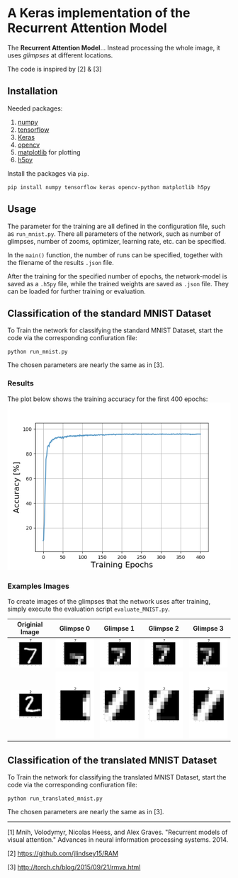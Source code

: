 # A Keras implementation of the Recurrent Attention Model

The **Recurrent Attention Model**...
Instead processing the whole image, it uses *glimpses* at different locations.

The code is inspired by [2] & [3]

## Installation
Needed packages:
1. [numpy](http://www.numpy.org/)
2. [tensorflow](https://www.tensorflow.org/)
3. [Keras](https://keras.io/)
4. [opencv](https://opencv.org/)
5. [matplotlib](http://matplotlib.org/) for plotting
6. [h5py](http://www.h5py.org/)

Install the packages via `pip`.

```
pip install numpy tensorflow keras opencv-python matplotlib h5py
```

## Usage
The parameter for the training are all defined in the configuration file, 
such as `run_mnist.py`.
There all parameters of the network, such as number of glimpses, number of zooms, 
optimizer, learning rate, etc. can be specified.

In the `main()` function, the number of runs can be specified, together with the 
filename of the results `.json` file.

After the training for the specified number of epochs, the network-model is 
saved as a `.h5py` file, while the trained weights are saved as `.json` file.
They can be loaded for further training or evaluation.

## Classification of the standard MNIST Dataset
To Train the network for classifying the standard MNIST Dataset, 
start the code via the corresponding confiuration file:
```
python run_mnist.py
```
The chosen parameters are nearly the same as in [3].

### Results
The plot below shows the training accuracy for the first 400 epochs:
![Example](./MNIST_Results/MNIST_accuracy.png)

### Examples Images
To create images of the glimpses that the network uses after training, simply execute the evaluation script `evaluate_MNIST.py`.

|Originial Image | Glimpse 0| Glimpse 1| Glimpse 2 |Glimpse 3|
|:--:|:--:|:--:|:--:|:--:|
|<img src="./MNIST_Results/Images/symbol_0.png" alt="Symbol0" width="140">|<img src="./MNIST_Results/Images/symbol_0_glimpse_0_zoom_1.png" alt="Glimpse0" width="140">|<img src="./MNIST_Results/Images/symbol_0_glimpse_1_zoom_1.png" alt="Glimpse1" width="140">|<img src="./MNIST_Results/Images/symbol_0_glimpse_2_zoom_1.png" alt="Glimpse2" width="140">|<img src="./MNIST_Results/Images/symbol_0_glimpse_3_zoom_1.png" alt="Glimpse3" width="140">|
|<img src="./MNIST_Results/Images/symbol_1.png" alt="Symbol1" width="140">|<img src="./MNIST_Results/Images/symbol_1_glimpse_0_zoom_1.png" alt="Glimpse0" width="140">|<img src="./MNIST_Results/Images/symbol_1_glimpse_1_zoom_1.png" alt="Glimpse1" width="140">|<img src="./MNIST_Results/Images/symbol_1_glimpse_2_zoom_1.png" alt="Glimpse2" width="140">|<img src="./MNIST_Results/Images/symbol_1_glimpse_3_zoom_1.png" alt="Glimpse3" width="140">|

## Classification of the translated MNIST Dataset
To Train the network for classifying the translated MNIST Dataset, 
start the code via the corresponding confiuration file:
```
python run_translated_mnist.py
```
The chosen parameters are nearly the same as in [3].


--------
[1] Mnih, Volodymyr, Nicolas Heess, and Alex Graves. "Recurrent models of visual attention." Advances in neural information processing systems. 2014.

[2] https://github.com/jlindsey15/RAM

[3] http://torch.ch/blog/2015/09/21/rmva.html
